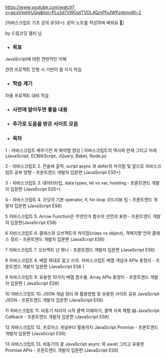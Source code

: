 https://www.youtube.com/watch?v=wcsVjmHrUQg&list=PLv2d7VI9OotTVOL4QmPfvJWPJvkmv6h-2



[자바스크립트 기초 강의 (ES5+): 같이 노트를 작성하며 배워요 📒]

by 드림코딩 엘리 님





- ### 목표

JavaScript에 대한 전반적인 이해

관련 프로젝트 진행 시 기반이 될 지식 학습





- ### 학습 계기

자율 프로젝트 대비 학습





- ### 사전에 알아두면 좋을 내용







- ### 추가로 도움을 받은 사이트 모음







- ### 목차

1 - 자바스크립트 배우기전 꼭 봐야할 영상 | 자바스크립트의 역사와 현재 그리고 미래 (JavaScript, ECMAScript, JQuery, Babel, Node.js)

2 - 자바스크립트 2. 콘솔에 출력, script async 와 defer의 차이점 및 앞으로 자바스크립트 공부 방향 - 프론트엔드 개발자 입문편 (JavaScript ES5+)

3 - 자바스크립트 3. 데이터타입, data types, let vs var, hoisting - 프론트엔드 개발자 입문편 (JavaScript ES5+)

4 - 자바스크립트 4. 코딩의 기본 operator, if, for loop 코드리뷰 팁 - 프론트엔드 개발자 입문편 (JavaScript ES6)

5 자바스크립트 5. Arrow Function은 무엇인가 함수의 선언과 표현 - 프론트엔드 개발자 입문편(JavaScript ES6)

6 자바스크립트 6. 클래스와 오브젝트의 차이점(class vs object), 객체지향 언어 클래스 정리 - 프론트엔드 개발자 입문편 (JavaScript ES6)

7 자바스크립트 7. 오브젝트 넌 뭐니 - 프론트엔드 개발자 입문편 (JavaScript ES6)

8 자바스크립트 8. 배열 제대로 알고 쓰자. 자바스크립트 배열 개념과 APIs 총정리 - 프론트엔드 개발자 입문편 (JavaScript ES6 )

9 자바스크립트 9. 유용한 10가지 배열 함수들. Array APIs 총정리 - 프론트엔드 개발자 입문편 ( JavaScript ES6)

10 자바스크립트 10. JSON 개념 정리 와 활용방법 및 유용한 사이트 공유 JavaScript JSON - 프론트엔드 개발자 입문편 (JavaScript ES6)

11 자바스크립트 11. 비동기 처리의 시작 콜백 이해하기, 콜백 지옥 체험 😱 JavaScript Callback - 프론트엔드 개발자 입문편 (JavaScript ES6)

12 자바스크립트 12. 프로미스 개념부터 활용까지 JavaScript Promise - 프론트엔드 개발자 입문편 (JavaScript ES6)

13 자바스크립트 13. 비동기의 꽃 JavaScript async 와 await 그리고 유용한 Promise APIs - 프론트엔드 개발자 입문편 (JavaScript ES6)
